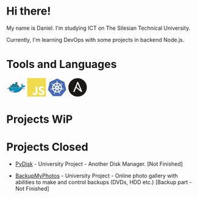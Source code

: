 # Hi there!

My name is Daniel. I'm studying ICT on The Silesian Technical University.

Currently,  I'm learning DevOps with some projects in backend Node.js.

# Tools and Languages
<p align="left">
<img src="https://raw.githubusercontent.com/devicons/devicon/master/icons/docker/docker-original.svg" alt="Docker" width="50" height="50"/>
<img src="https://raw.githubusercontent.com/devicons/devicon/master/icons/javascript/javascript-plain.svg" alt="JS" width="50" height="50"/>
<img src="https://raw.githubusercontent.com/devicons/devicon/master/icons/kubernetes/kubernetes-plain.svg" alt="Kubernetes" width="50" height="50"/>
<!--- <img src="https://raw.githubusercontent.com/devicons/devicon/master/icons/bash/bash-original.svg" alt="Bash" width="50" height="50"/> --->
<img src="https://raw.githubusercontent.com/devicons/devicon/master/icons/ansible/ansible-original.svg" alt="Ansible" width="50" height="50"/>
  

# Projects WiP

  

# Projects Closed

  - [PyDisk](https://github.com/D-Synowiec/PyDisk) -  University Project  - Another Disk Manager. [Not Finished]
  
  - [BackupMyPhotos](https://github.com/D-Synowiec/2022_BD2_S7_Synowiec) - University Project - Online photo gallery with abilities to make and control backups (DVDs, HDD etc.) [Backup part - Not Finished]


<!---
is a ✨ special ✨ repository because its `README.md` (this file) appears on your GitHub profile.
You can click the Preview link to take a look at your changes.
--->
